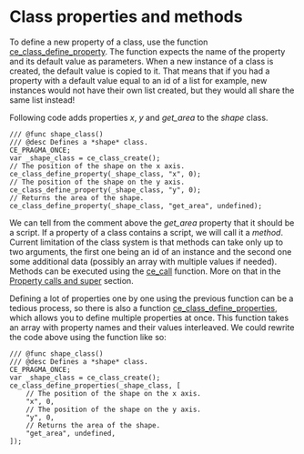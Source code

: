 # Class properties and methods
To define a new property of a class, use the function [ce_class_define_property](./ce_class_define_property.html). The function expects the name of the property and its default value as parameters. When a new instance of a class is created, the default value is copied to it. That means that if you had a property with a default value equal to an id of a list for example, new instances would not have their own list created, but they would all share the same list instead!

Following code adds properties *x*, *y* and *get_area* to the *shape* class.

```gml
/// @func shape_class()
/// @desc Defines a *shape* class.
CE_PRAGMA_ONCE;
var _shape_class = ce_class_create();
// The position of the shape on the x axis.
ce_class_define_property(_shape_class, "x", 0);
// The position of the shape on the y axis.
ce_class_define_property(_shape_class, "y", 0);
// Returns the area of the shape.
ce_class_define_property(_shape_class, "get_area", undefined);
```

We can tell from the comment above the *get_area* property that it should be a script. If a property of a class contains a script, we will call it a *method*. Current limitation of the class system is that methods can take only up to two arguments, the first one being an id of an instance and the second one some additional data (possibly an array with multiple values if needed). Methods can be executed using the [ce_call](./ce_call.html) function. More on that in the [Property calls and super](./ClassPropertyCallsAndSuper.html) section.

Defining a lot of properties one by one using the previous function can be a tedious process, so there is also a function [ce_class_define_properties](./ce_class_define_properties.html), which allows you to define multiple properties at once. This function takes an array with property names and their values interleaved. We could rewrite the code above using the function like so:

```gml
/// @func shape_class()
/// @desc Defines a *shape* class.
CE_PRAGMA_ONCE;
var _shape_class = ce_class_create();
ce_class_define_properties(_shape_class, [
    // The position of the shape on the x axis.
    "x", 0,
    // The position of the shape on the y axis.
    "y", 0,
    // Returns the area of the shape.
    "get_area", undefined,
]);
```